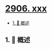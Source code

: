 # [2906. xxx](https://github.com/Tdahuyou/TNotes.leetcode/tree/main/notes/2906.%20xxx)

<!-- region:toc -->

- [1. 📝 概述](#1--概述)

<!-- endregion:toc -->

## 1. 📝 概述
